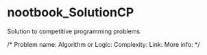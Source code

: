 # nootbook_SolutionCP
Solution to competitive programming problems

/*
Problem name: 
Algorithm or Logic: 
Complexity: 
Link:
More info:
*/
